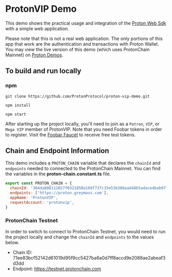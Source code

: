 # ProtonVIP Demo

This demo shows the practical usage and integration of the [Proton Web Sdk](https://www.npmjs.com/package/@protonprotocol/proton-web-sdk) with a simple web application.

Please note that this is not a real web application. The only portions of this app that work are the authentication and transactions with Proton Wallet. You may view the live version of this demo (which uses ProtonChain Mainnet) on [Proton Demos](https://protondemos.com).

## To build and run locally

### npm

```
git clone https://github.com/ProtonProtocol/proton-vip-demo.git

npm install

npm start
```

After starting up the project locally, you'll need to join as a `Patron`, `VIP`, or `Mega VIP` member of ProtonVIP. Note that you need Foobar tokens in order to register. Visit the [Foobar Faucet](https://foobar.protonchain.com/) to receive free test tokens.

## Chain and Endpoint Information

This demo includes a `PROTON_CHAIN` variable that declares the `chainId` and `endpoints` needed to connected to the ProtonChain Mainnet. You can find the variables in the **proton-chain.constant.ts** file.

```js
export const PROTON_CHAIN = {
  chainId: '384da888112027f0321850a169f737c33e53b388aad48b5adace4bab97f437e0',
  endpoints: ['https://proton.greymass.com'],
  appName: 'ProtonVIP',
  requestAccount: 'protonvip',
}
```

### ProtonChain Testnet

In order to switch to connect to ProtonChain Testnet, you would need to run the project locally and change the `chainId` and `endpoints` to the values below.

- Chain ID: 71ee83bcf52142d61019d95f9cc5427ba6a0d7ff8accd9e2088ae2abeaf3d3dd
- Endpoint: https://testnet.protonchain.com
